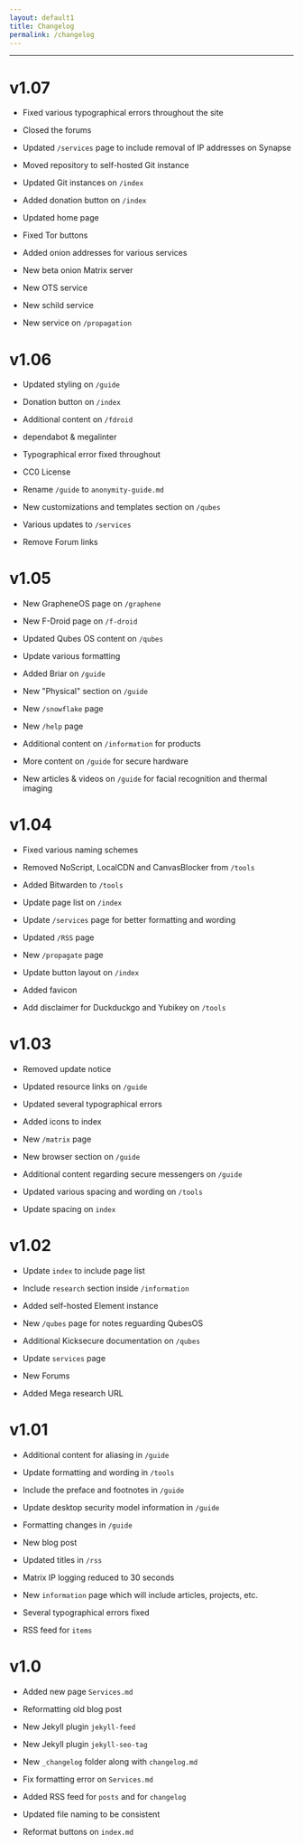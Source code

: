 ```yaml
---
layout: default1
title: Changelog
permalink: /changelog
---
```


---

# v1.07

- Fixed various typographical errors throughout the site

- Closed the forums

- Updated ``/services`` page to include removal of IP addresses on Synapse

- Moved repository to self-hosted Git instance

- Updated Git instances on ``/index``

- Added donation button on ``/index``

- Updated home page

- Fixed Tor buttons

- Added onion addresses for various services

- New beta onion Matrix server

- New OTS service

- New schild service

- New service on ``/propagation``

# v1.06

- Updated styling on ``/guide``

- Donation button on ``/index``

- Additional content on ``/fdroid``

- dependabot & megalinter

- Typographical error fixed throughout

- CC0 License

- Rename ``/guide`` to ``anonymity-guide.md``

- New customizations and templates section on ``/qubes``

- Various updates to ``/services``

- Remove Forum links

# v1.05

- New GrapheneOS page on ``/graphene``

- New F-Droid page on ``/f-droid``

- Updated Qubes OS content on ``/qubes``

- Update various formatting

- Added Briar on ``/guide``

- New "Physical" section on ``/guide``

- New ``/snowflake`` page

- New ``/help`` page

- Additional content on ``/information`` for products

- More content on ``/guide`` for secure hardware

- New articles & videos on ``/guide`` for facial recognition and thermal imaging

# v1.04

- Fixed various naming schemes

- Removed NoScript, LocalCDN and CanvasBlocker from ``/tools``

- Added Bitwarden to ``/tools``

- Update page list on ``/index``

- Update ``/services`` page for better formatting and wording

- Updated ``/RSS`` page

- New ``/propagate`` page

- Update button layout on ``/index``

- Added favicon

- Add disclaimer for Duckduckgo and Yubikey on ``/tools``

# v1.03

- Removed update notice

- Updated resource links on ``/guide``

- Updated several typographical errors

- Added icons to index

- New ``/matrix`` page

- New browser section on ``/guide``

- Additional content regarding secure messengers on ``/guide``

- Updated various spacing and wording on ``/tools``

- Update spacing on ``index``

# v1.02

- Update ``index`` to include page list

- Include ``research`` section inside ``/information``

- Added self-hosted Element instance

- New ``/qubes`` page for notes reguarding QubesOS

- Additional Kicksecure documentation on ``/qubes``

- Update ``services`` page

- New Forums

- Added Mega research URL

# v1.01

- Additional content for aliasing in ``/guide``

- Update formatting and wording in ``/tools``

- Include the preface and footnotes in ``/guide``

- Update desktop security model information in ``/guide``

- Formatting changes in ``/guide``

- New blog post

- Updated titles in ``/rss``

- Matrix IP logging reduced to 30 seconds

- New ``information`` page which will include articles, projects, etc.

- Several typographical errors fixed

- RSS feed for ``items``

# v1.0

- Added new page ``Services.md``

- Reformatting old blog post

- New Jekyll plugin ``jekyll-feed``

- New Jekyll plugin ``jekyll-seo-tag``

- New ``_changelog`` folder along with ``changelog.md``

- Fix formatting error on ``Services.md``

- Added RSS feed for ``posts`` and for ``changelog``

- Updated file naming to be consistent

- Reformat buttons on ``index.md``

